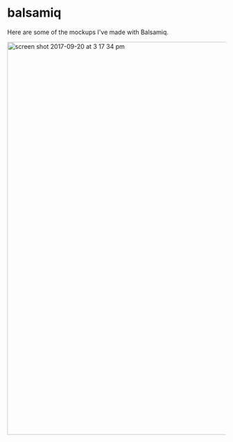 # balsamiq

Here are some of the mockups I've made with Balsamiq.

<img width="903" alt="screen shot 2017-09-20 at 3 17 34 pm" src="https://user-images.githubusercontent.com/14809215/30664260-140eb17a-9e1b-11e7-96d4-5412db4e8ef3.png">

